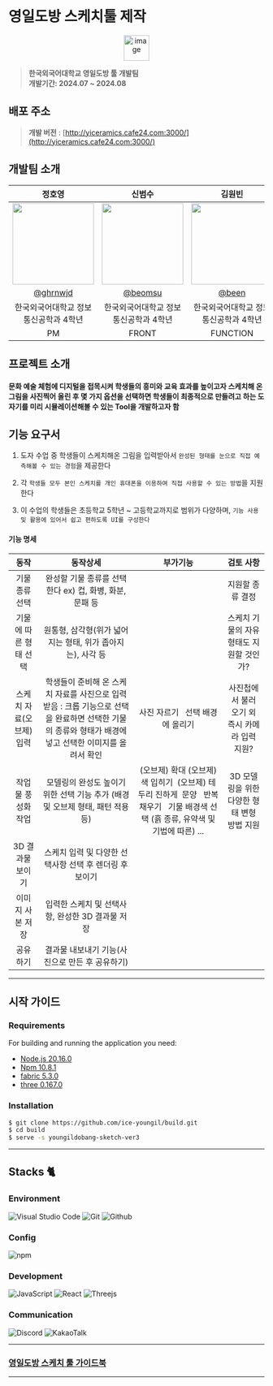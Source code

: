 # 영일도방 스케치툴 제작

<div align="center">
<img width="50" alt="image" src="https://raw.githubusercontent.com/ice-youngil/build/main/youngildobang-sketch-ver3/favicon.ico">

</div>

> **한국외국어대학교 영일도방 툴 개발팀** <br/> **개발기간: 2024.07 ~ 2024.08**

## 배포 주소

> **개발 버전** : [http://yiceramics.cafe24.com:3000/](http://yiceramics.cafe24.com:3000/) <br>


## 개발팀 소개

|      정호영       |          신범수         |       김원빈         |                              양재원          | 김세은                                                            
| :------------------------------------------------------------------------------: | :---------------------------------------------------------------------------------------------------------------------------------------------------: | :---------------------------------------------------------------------------------------------------------------------------------------------------------------------------------------------------: | :---------------------------------------------------------------------------------------------------------------------------------------------------------------------------------------------------: | :---------------------------------------------------------------------------------------------------------------------------------------------------------------------------------------------------: | 
|   <img width="160px" src="https://avatars.githubusercontent.com/u/81744539?v=4" />    |                      <img width="160px" src="https://avatars.githubusercontent.com/u/138092396?s=64&v=4" />    |                   <img width="160px" src="https://avatars.githubusercontent.com/u/67516846?s=96&v=4"/>   | <img width="160px" src="https://avatars.githubusercontent.com/u/101964792?s=96&v=4"/>   | <img width="160px" src="https://avatars.githubusercontent.com/u/133905603?s=96&v=4"/>   | 
|   [@ghrnwjd](https://github.com/ghrnwjd)   |    [@beomsu](https://github.com/qjatn7034)  | [@been](https://github.com/been12151)  | [@jay-onee](https://github.com/jay-onee)  | [@ssen](https://github.com/ssen-k)  |
| 한국외국어대학교 정보통신공학과 4학년 | 한국외국어대학교 정보통신공학과 4학년 | 한국외국어대학교 정보통신공학과 4학년 | 한국외국어대학교 정보통신공학과 4학년 | 한국외국어대학교 정보통신공학과 3학년 | 
| PM | FRONT | FUNCTION | 3D MODELING | FIGMA

## 프로젝트 소개

#### 문화 예술 체험에 디지털을 접목시켜 학생들의 흥미와 교육 효과를 높이고자 스케치해 온 그림을 사진찍어 올린 후 몇 가지 옵션을 선택하면 학생들이 최종적으로 만들려고 하는 도자기를 미리 시뮬레이션해볼 수 있는 Tool을 개발하고자 함

## 기능 요구서
1. 도자 수업 중 학생들이 스케치해온 그림을 입력받아서 `완성된 형태를 눈으로 직접 예측해볼 수 있는 경험`을 제공한다

2. 각 `학생들 모두 본인 스케치를 개인 휴대폰을 이용하여 직접 사용할 수 있는 방법`을 지원한다

3. 이 수업의 학생들은 초등학교 5학년 ~ 고등학교까지로 범위가 다양하며, `기능 사용 및 활용에 있어서 쉽고 편하도록 UI를 구성한다`

#### 기능 명세
|동작|동작상세|부가기능|검토 사항|
|:----------:|:----------:|:----------:|:----------:|
|기물 종류 선택| 완성할 기물 종류를 선택한다 ex) 컵, 화병, 화분, 문패 등 | | 지원할 종류 결정 |
기물에 따른 형태 선택 | 원통형, 삼각형(위가 넓어지는 형태, 위가 좁아지는), 사각 등 | | 스케치 기물의 자유 형태도 지원할 것인가? |
스케치 자료(오브제) 입력 | 학생들이 준비해 온 스케치 자료를 사진으로 입력 받음 : 크롭 기능으로 선택을 완료하면 선택한 기물의 종류와 형태가 배경에 넣고 선택한 이미지를 올려서 확인 | 사진 자르기 &nbsp; 선택 배경에 올리기  | 사진첩에서 불러 오기 외 즉시 카메 라 입력 지원? |
작업물 풍성화 작업 | 모델링의 완성도 높이기 위한 선택 기능 추가 (배경 및 오브제 형태, 패턴 적용 등) | (오브제) 확대&nbsp;(오브제) 색 입히기 &nbsp;(오브제) 테두리 진하게 &nbsp;문양 &nbsp; 반복 채우기 &nbsp; 기물 배경색 선택 (흙 종류, 유약색 및 기법에 따른) ...| 3D 모델링을 위한 다양한 형태 변형 방법 지원 |
3D 결과물 보이기 | 스케치 입력 및 다양한 선택사항 선택 후 렌더링 후 보이기 | | |
이미지 사본 저장 | 입력한 스케치 및 선택사항, 완성한 3D 결과물 저장 | | |
공유하기 | 결과물 내보내기 기능(사진으로 만든 후 공유하기)

---

## 시작 가이드
### Requirements
For building and running the application you need:

- [Node.js 20.16.0](https://nodejs.org/en/blog/release/v20.16.0)
- [Npm 10.8.1](https://www.npmjs.com/package/npm/v/10.8.1)
- [fabric 5.3.0](https://www.npmjs.com/package/fabric/v/5.3.0)
- [three 0.167.0](https://www.npmjs.com/package/three/v/0.167.0)

### Installation
``` bash
$ git clone https://github.com/ice-youngil/build.git
$ cd build
$ serve -s youngildobang-sketch-ver3
```

---

## Stacks 🐈

### Environment
![Visual Studio Code](https://img.shields.io/badge/Visual%20Studio%20Code-007ACC?style=for-the-badge&logo=Visual%20Studio%20Code&logoColor=white)
![Git](https://img.shields.io/badge/Git-F05032?style=for-the-badge&logo=Git&logoColor=white)
![Github](https://img.shields.io/badge/GitHub-181717?style=for-the-badge&logo=GitHub&logoColor=white)             

### Config
![npm](https://img.shields.io/badge/npm-CB3837?style=for-the-badge&logo=npm&logoColor=white)        

### Development
![JavaScript](https://img.shields.io/badge/JavaScript-F7DF1E?style=for-the-badge&logo=Javascript&logoColor=white)
![React](https://img.shields.io/badge/React-20232A?style=for-the-badge&logo=react&logoColor=61DAFB)
![Threejs](https://img.shields.io/badge/threejs-black?style=for-the-badge&logo=three.js&logoColor=white)


### Communication
![Discord](https://img.shields.io/badge/Discord-%235865F2.svg?style=for-the-badge&logo=discord&logoColor=white)
![KakaoTalk](https://img.shields.io/badge/kakaotalk-ffcd00.svg?style=for-the-badge&logo=kakaotalk&logoColor=000000)


---
### [영일도방 스케치 툴 가이드북](https://github.com/ice-youngil/build/blob/guide/%EC%98%81%EC%9D%BC%EB%8F%84%EB%B0%A9%20%EC%8A%A4%EC%BC%80%EC%B9%98%20%ED%88%B4%20%EA%B0%80%EC%9D%B4%EB%93%9C.pdf)
---
